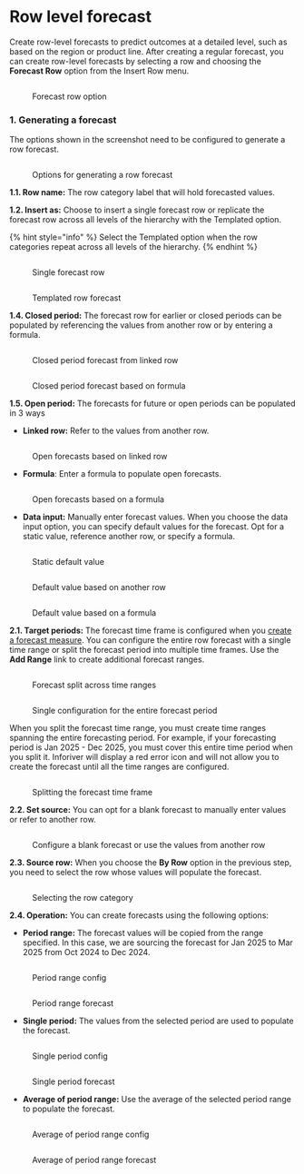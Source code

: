 # Row level forecast

Create row-level forecasts to predict outcomes at a detailed level, such as based on the region or product line. After creating a regular forecast, you can create row-level forecasts by selecting a row and choosing the **Forecast Row** option from the Insert Row menu.

<figure><img src="../../../.gitbook/assets/image (1255).png" alt=""><figcaption><p>Forecast row option</p></figcaption></figure>

### 1. Generating a forecast

The options shown in the screenshot need to be configured to generate a row forecast.

<figure><img src="../../../.gitbook/assets/image (1256).png" alt=""><figcaption><p>Options for generating a row forecast</p></figcaption></figure>

**1.1. Row name:** The row category label that will hold forecasted values.

**1.2. Insert as:** Choose to insert a single forecast row or replicate the forecast row across all levels of the hierarchy with the Templated option.

{% hint style="info" %}
Select the Templated option when the row categories repeat across all levels of the hierarchy.
{% endhint %}

<div><figure><img src="../../../.gitbook/assets/image (1257).png" alt=""><figcaption><p>Single forecast row</p></figcaption></figure> <figure><img src="../../../.gitbook/assets/2025-02-20_16h17_40.png" alt=""><figcaption><p>Templated row forecast</p></figcaption></figure></div>

**1.4. Closed period:** The forecast row for earlier or closed periods can be populated by referencing the values from another row or by entering a formula.

<div><figure><img src="../../../.gitbook/assets/image (1258).png" alt=""><figcaption><p>Closed period forecast from linked row</p></figcaption></figure> <figure><img src="../../../.gitbook/assets/2025-02-20_16h26_22.png" alt=""><figcaption><p>Closed period forecast based on formula</p></figcaption></figure></div>

**1.5. Open period:** The forecasts for future or open periods can be populated in 3 ways

* **Linked row:** Refer to the values from another row.

<figure><img src="../../../.gitbook/assets/image (1259).png" alt=""><figcaption><p>Open forecasts based on linked row</p></figcaption></figure>

* **Formula**: Enter a formula to populate open forecasts.

<figure><img src="../../../.gitbook/assets/image (1260).png" alt=""><figcaption><p>Open forecasts based on a formula</p></figcaption></figure>

* **Data input:** Manually enter forecast values. When you choose the data input option, you can specify default values for the forecast. Opt for a static value, reference another row, or specify a formula.

<div><figure><img src="../../../.gitbook/assets/image (1261).png" alt=""><figcaption><p>Static default value</p></figcaption></figure> <figure><img src="../../../.gitbook/assets/2025-02-20_17h27_12.png" alt=""><figcaption><p>Default value based on another row</p></figcaption></figure> <figure><img src="../../../.gitbook/assets/2025-02-20_17h28_41.png" alt=""><figcaption><p>Default value based on a formula</p></figcaption></figure></div>

**2.1. Target periods:** The forecast time frame is configured when you [create a forecast measure](../forecasting.md#id-1.-generating-a-forecast). You can configure the entire row forecast with a single time range or split the forecast period into multiple time frames. Use the **Add Range** link to create additional forecast ranges.

<div><figure><img src="../../../.gitbook/assets/2025-02-20_17h43_21.png" alt=""><figcaption><p>Forecast split across time ranges</p></figcaption></figure> <figure><img src="../../../.gitbook/assets/2025-02-21_10h12_34.png" alt=""><figcaption><p>Single configuration for the entire forecast period</p></figcaption></figure></div>

When you split the forecast time range, you must create time ranges spanning the entire forecasting period. For example, if your forecasting period is Jan 2025 - Dec 2025, you must cover this entire time period when you split it. Inforiver will display a red error icon and will not allow you to create the forecast until all the time ranges are configured.

<figure><img src="../../../.gitbook/assets/image (5) (1) (1) (1) (1) (1).png" alt=""><figcaption><p>Splitting the forecast time frame</p></figcaption></figure>

**2.2. Set source:** You can opt for a blank forecast to manually enter values or refer to another row.

<figure><img src="../../../.gitbook/assets/image (1) (1) (1) (1) (1) (1) (1) (1) (1) (1) (1) (1) (1) (1) (1) (1) (1).png" alt=""><figcaption><p>Configure a blank forecast or use the values from another row</p></figcaption></figure>

**2.3. Source row:** When you choose the **By Row** option in the previous step, you need to select the row whose values will populate the forecast.

<figure><img src="../../../.gitbook/assets/image (2) (1) (1) (1) (1) (1) (1) (1) (1) (1) (1).png" alt=""><figcaption><p>Selecting the row category</p></figcaption></figure>

**2.4. Operation:** You can create forecasts using the following options:

* **Period range:** The forecast values will be copied from the range specified. In this case, we are sourcing the forecast for Jan 2025 to Mar 2025 from Oct 2024 to Dec 2024.

<div><figure><img src="../../../.gitbook/assets/image (3) (1) (1) (1) (1) (1) (1) (1) (1).png" alt=""><figcaption><p>Period range config</p></figcaption></figure> <figure><img src="../../../.gitbook/assets/2025-02-21_10h16_28.png" alt=""><figcaption><p>Period range forecast</p></figcaption></figure></div>

* **Single period:** The values from the selected period are used to populate the forecast.

<div><figure><img src="../../../.gitbook/assets/image (1265).png" alt=""><figcaption><p>Single period config</p></figcaption></figure> <figure><img src="../../../.gitbook/assets/2025-02-21_10h35_12.png" alt=""><figcaption><p>Single period forecast</p></figcaption></figure></div>

* **Average of period range:** Use the average of the selected period range to populate the forecast.

<div><figure><img src="../../../.gitbook/assets/image (1267).png" alt=""><figcaption><p>Average of period range config</p></figcaption></figure> <figure><img src="../../../.gitbook/assets/2025-02-21_11h16_11.png" alt=""><figcaption><p>Average of period range forecast</p></figcaption></figure></div>
